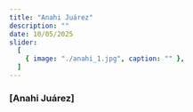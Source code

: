 ```yaml
---
title: "Anahi Juárez"
description: ""
date: 10/05/2025
slider:
  [
    { image: "./anahi_1.jpg", caption: "" },
  ]
---
```



### [Anahi Juárez]


